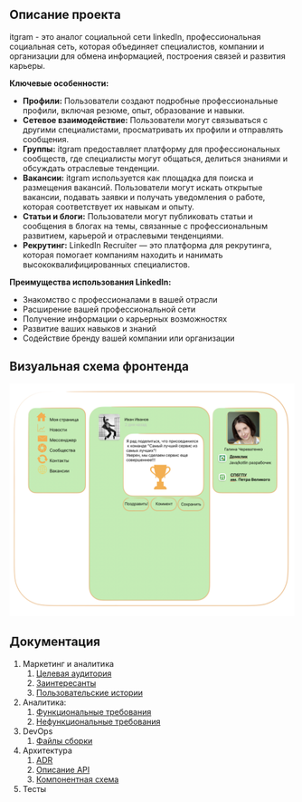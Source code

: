 ## Описание проекта
itgram - это аналог социальной сети linkedIn, профессиональная социальная сеть, которая объединяет специалистов, компании и организации для обмена информацией, построения связей и развития карьеры.

**Ключевые особенности:**

* **Профили:** Пользователи создают подробные профессиональные профили, включая резюме, опыт, образование и навыки.
* **Сетевое взаимодействие:** Пользователи могут связываться с другими специалистами, просматривать их профили и отправлять сообщения.
* **Группы:** itgram предоставляет платформу для профессиональных сообществ, где специалисты могут общаться, делиться знаниями и обсуждать отраслевые тенденции.
* **Вакансии:** itgram используется как площадка для поиска и размещения вакансий. Пользователи могут искать открытые вакансии, подавать заявки и получать уведомления о работе, которая соответствует их навыкам и опыту.
* **Статьи и блоги:** Пользователи могут публиковать статьи и сообщения в блогах на темы, связанные с профессиональным развитием, карьерой и отраслевыми тенденциями.
* **Рекрутинг:** LinkedIn Recruiter — это платформа для рекрутинга, которая помогает компаниям находить и нанимать высококвалифицированных специалистов.

**Преимущества использования LinkedIn:**

* Знакомство с профессионалами в вашей отрасли
* Расширение вашей профессиональной сети
* Получение информации о карьерных возможностях
* Развитие ваших навыков и знаний
* Содействие бренду вашей компании или организации

## Визуальная схема фронтенда

![Макет фронта](/imgs/design-layout.png)

## Документация

1. Маркетинг и аналитика
    1. [Целевая аудитория](./docs/01-biz/01-target-audience.md)
    2. [Заинтересанты](./docs/01-biz/02-stakeholders.md)
    3. [Пользовательские истории](./docs/01-biz/03-bizreq.md)
2. Аналитика:
    1. [Функциональные требования](./docs/02-analysis/01-functional-requiremens.md)
    2. [Нефункциональные требования](./docs/02-analysis/02-nonfunctional-requirements.md)
3. DevOps
   1. [Файлы сборки](./deploy)
4. Архитектура
   1. [ADR](../itgram/docs/04-architecture/01-adrs.md)
   2. [Описание API](../itgram/docs/04-architecture/02-api.md)
   3. [Компонентная схема](../itgram/docs/04-architecture/03-arch.md)
5. Тесты
